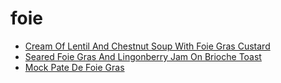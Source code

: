 # foie

 * [Cream Of Lentil And Chestnut Soup With Foie Gras Custard](../index/c/cream-of-lentil-and-chestnut-soup-with-foie-gras-custard-104751.json)
 * [Seared Foie Gras And Lingonberry Jam On Brioche Toast](../index/s/seared-foie-gras-and-lingonberry-jam-on-brioche-toast-102725.json)
 * [Mock Pate De Foie Gras](../index/m/mock-pate-de-foie-gras.json)
